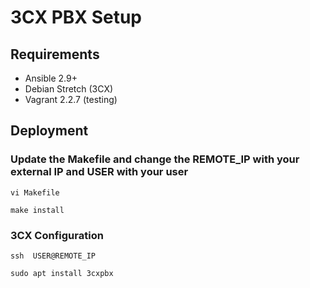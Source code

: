 # 3CX PBX Setup

## Requirements
- Ansible 2.9+
- Debian Stretch (3CX)
- Vagrant 2.2.7 (testing)

## Deployment ##

### Update the Makefile and change the REMOTE_IP with your external IP and USER with your user

```
vi Makefile

make install
```

### 3CX Configuration

```
ssh  USER@REMOTE_IP

sudo apt install 3cxpbx
```
